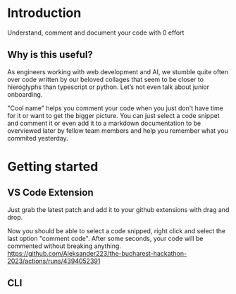 # Introduction
Understand, comment and document your code with 0 effort

## Why is this useful?
As engineers working with web development and AI, we stumble quite often over code written by our beloved collages that seem to be closer to hieroglyphs than typescript or python. Let’s not even talk about junior onboarding.

"Cool name" helps you comment your code when you just don't have time for it or want to get the bigger picture. 
You can just select a code snippet and comment it or even add it to a markdown documentation to be overviewed later by fellow team members and help you remember what you commited yesterday.

# Getting started
## VS Code Extension
Just grab the latest patch and add it to your github extensions with drag and drop.

Now you should be able to select a code snipped, right click and select the last option "comment code". After some seconds, your code will be commented without breaking anything.
https://github.com/Aleksander223/the-bucharest-hackathon-2023/actions/runs/4394052391

## CLI 